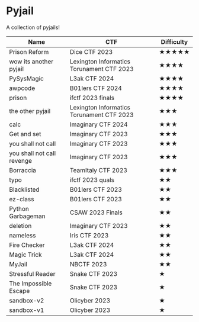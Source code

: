 # Pyjail
A collection of pyjails!



| Name | CTF | Difficulty |
| -------- | -------- | -------- |
| Prison Reform     | Dice CTF 2023     | ★★★★★     |
| wow its another pyjail     | Lexington Informatics Torunament CTF 2023     | ★★★★     |
| PySysMagic     | L3ak CTF 2024     | ★★★★     |
| awpcode     | B01lers CTF 2024     | ★★★★     |
| prison     | ifctf 2023 finals     | ★★★★     |
| the other pyjail     | Lexington Informatics Torunament CTF 2023     | ★★★   |
| calc     | Imaginary CTF 2024     | ★★★     |
| Get and set     | Imaginary CTF 2023     | ★★★     |
| you shall not call     | Imaginary CTF 2023     | ★★★     |
| you shall not call revenge     | Imaginary CTF 2023     | ★★★     |
| Borraccia     | TeamItaly CTF 2023      | ★★★     |
| typo     | ifctf 2023 quals     | ★★     |
| Blacklisted     | B01lers CTF 2023     | ★★     |
| ez-class     | B01lers CTF 2023     | ★★     |
| Python Garbageman     | CSAW 2023 Finals     | ★★     |
| deletion     | Imaginary CTF 2023     | ★★     |
| nameless     | Iris CTF 2023     | ★★     |
| Fire Checker     | L3ak CTF 2024     | ★★     |
| Magic Trick     | L3ak CTF 2024     | ★★     |
| MyJail     | NBCTF 2023      | ★★     |
| Stressful Reader     | Snake CTF 2023      | ★     |
| The Impossible Escape     | Snake CTF 2023      | ★     |
| sandbox-v2     | Olicyber 2023      | ★     |
| sandbox-v1     | Olicyber 2023      | ★     |
